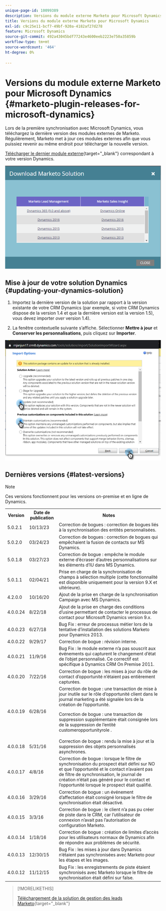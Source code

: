 ```yaml
---
unique-page-id: 10099389
description: Versions du module externe Marketo pour Microsoft Dynamics - Documents Marketo - Documentation du produit
title: Versions du module externe Marketo pour Microsoft Dynamics
exl-id: c9c25e11-bcf7-49bf-920a-4182af27d278
feature: Microsoft Dynamics
source-git-commit: 492a43045bdf77243e4600eeb2223e750a35859b
workflow-type: tm+mt
source-wordcount: '464'
ht-degree: 0%

---
```


# Versions du module externe Marketo pour Microsoft Dynamics {#marketo-plugin-releases-for-microsoft-dynamics}

Lors de la première synchronisation avec Microsoft Dynamics, vous téléchargez la dernière version des modules externes de Marketo. Régulièrement, Marketo met à jour ces modules externes afin que vous puissiez revenir au même endroit pour télécharger la nouvelle version.

[Télécharger le dernier module externe](/help/marketo/product-docs/crm-sync/microsoft-dynamics-sync/sync-setup/download-the-marketo-lead-management-solution.md){target="_blank"} correspondant à votre version Dynamics.

![](assets/marketo-plugin-releases-for-microsoft-dynamics-1.png)

## Mise à jour de votre solution Dynamics {#updating-your-dynamics-solution}

1. Importez la dernière version de la solution par rapport à la version existante de votre CRM Dynamics (par exemple, si votre CRM Dynamics dispose de la version 1.4 et que la dernière version est la version 1.5), vous devez importer _over_ version 1.4).

1. La fenêtre contextuelle suivante s’affiche. Sélectionner **Mettre à jour** et **Conserver les personnalisations**, puis cliquez sur **Importer**.

![](assets/marketo-plugin-releases-for-microsoft-dynamics-2.png)

## Dernières versions {#latest-versions}

>[!NOTE]
>
>Ces versions fonctionnent pour les versions on-premise et en ligne de Dynamics.

<table> 
 <tbody> 
  <tr> 
   <th>Version</th> 
   <th>Date de publication</th> 
   <th>Notes</th> 
  </tr>
  <tr> 
   <td>5.0.2.1</td> 
   <td>10/13/23</td> 
   <td>Correction de bogues : correction de bogues liés à la synchronisation des entités personnalisées.</td> 
  </tr> 
  <tr> 
   <td>5.0.2.0</td> 
   <td>03/24/23</td> 
   <td>Correction de bogues : correction de bogues qui empêchaient la fusion de contacts sur MS Dynamics.</td> 
  </tr> 
  <tr> 
   <td>5.0.1.8</td> 
   <td>03/27/23</td> 
   <td>Correction de bogue : empêche le module externe d’écraser d’autres personnalisations sur les éléments d’IU dans MS Dynamics.</td> 
  </tr> 
  <tr> 
   <td>5.0.1.1</td> 
   <td>02/04/21</td> 
   <td>Prise en charge de la synchronisation de champs à sélection multiple (cette fonctionnalité est disponible uniquement pour la version 9.X et ultérieure).</td> 
  </tr> 
  <tr> 
   <td>4.2.0.0</td> 
   <td>10/16/20</td> 
   <td>Ajout de la prise en charge de la synchronisation Campaign avec MS Dynamics.</td> 
  </tr> 
  <tr> 
   <td>4.0.0.24</td> 
   <td>8/22/18</td> 
   <td>Ajout de la prise en charge des conditions d’usine permettant de contacter le processus de contact pour Microsoft Dynamics version 9.x.</td> 
  </tr> 
  <tr> 
   <td>4.0.0.23</td> 
   <td>6/27/18</td> 
   <td>Bug Fix : erreur de processus métier lors de la tentative d’installation des solutions Marketo pour Dynamics 2013.</td> 
  </tr> 
  <tr> 
   <td>4.0.0.22</td> 
   <td>9/29/17</td> 
   <td>Correction de bogue : révision interne.</td> 
  </tr> 
  <tr> 
   <td><p>4.0.0.21</p></td> 
   <td>11/9/16</td> 
   <td>Bug Fix : le module externe n’a pas souscrit aux événements qui capturent le changement d’état de l’objet personnalisé. Ce correctif est spécifique à Dynamics CRM On Premise 2011.</td> 
  </tr> 
  <tr> 
   <td>4.0.0.20</td> 
   <td>7/22/16</td> 
   <td>Correction de bogue : les mises à jour du rôle de contact d’opportunité n’étaient pas entièrement capturées.</td> 
  </tr> 
  <tr> 
   <td>4.0.0.19</td> 
   <td>6/28/16</td> 
   <td>Correction de bogue : une transaction de mise à jour inutile sur le rôle d’opportunité client dans le journal marketing a été signalée lors de la création de l’opportunité.<p>Correction de bogue : une transaction de suppression supplémentaire était consignée lors de la suppression de l’entité customeropportunityrole .</td> 
  </tr> 
  <tr> 
   <td>4.0.0.18</td> 
   <td>5/31/16</td> 
   <td>Correction de bogue : rendu la mise à jour et la suppression des objets personnalisés asynchrones.</td> 
  </tr> 
  <tr> 
   <td>4.0.0.17</td> 
   <td>4/8/16</td> 
   <td>Correction de bogue : lorsque le filtre de synchronisation du prospect était défini sur NO et que l’opportunité et le contact n’avaient pas de filtre de synchronisation, le journal de création n’était pas généré pour le contact et l’opportunité lorsque le prospect était qualifié.</td> 
  </tr> 
  <tr> 
   <td>4.0.0.16</td> 
   <td>3/29/16</td> 
   <td>Correction de bogue : un événement d’affectation était consigné lorsque le filtre de synchronisation était désactivé.</td> 
  </tr> 
  <tr> 
   <td>4.0.0.15</td> 
   <td>3/3/16</td> 
   <td>Correction de bogue : le client n’a pas pu créer de piste dans le CRM, car l’utilisateur de connexion n’avait pas l’autorisation de configuration Marketo.</td> 
  </tr> 
  <tr> 
   <td>4.0.0.14</td> 
   <td>1/18/16</td> 
   <td>Correction de bogue : création de limites d’accès pour les utilisateurs normaux de Dynamics afin de répondre aux problèmes de sécurité.</td> 
  </tr> 
  <tr> 
   <td>4.0.0.13</td> 
   <td>12/30/15</td> 
   <td>Bug Fix : les mises à jour dans Dynamics n’étaient pas synchronisées avec Marketo pour les étapes et les images.</td> 
  </tr> 
  <tr> 
   <td>4.0.0.12</td> 
   <td>11/12/15</td> 
   <td>Bug Fix : les enregistrements de piste étaient synchronisés avec Marketo lorsque le filtre de synchronisation était défini sur false.</td> 
  </tr> 
 </tbody> 
</table>

>[!MORELIKETHIS]
>
>[Téléchargement de la solution de gestion des leads Marketo](/help/marketo/product-docs/crm-sync/microsoft-dynamics-sync/sync-setup/download-the-marketo-lead-management-solution.md){target="_blank"}
